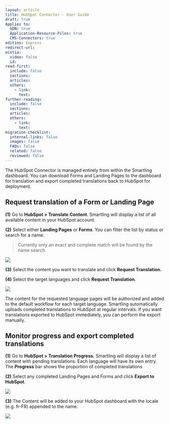 ```yaml
---
layout: article
title: HubSpot Connector - User Guide
draft: true
Applies to:
  GDN: true
  Application-Resource-Files: true
  CMS-Connectors: true
edition: Express
redirect-url:
wistia:
  video: false
  id:
read-first:
  include: false
  sections:
  articles:
  others:
    - link:
      text:
further-reading:
  include: false
  sections:
  articles:
  others:
    - link:
      text:
migration-checklist:
  internal-links: false
  images: false
  FAQs: false
  related: false
  reviewed: false
---
```


The HubSpot Connector is managed entirely from within the Smartling dashboard. You can download Forms and Landing Pages to the dashboard for translation and export completed translations back to HubSpot for deployment.

## Request translation of a Form or Landing Page

**(1)** Go to **HubSpot > Translate Content**. Smartling will display a list of all available content in your HubSpot account.

**(2)** Select either **Landing Pages** or **Forms**. You can filter the list by status or search for a name. 

> Currently only an exact and complete match will be found by the name search.

![](/hc/en-us/article_attachments/203050307/Smartling___Translate_Content.png)

**(3)** Select the content you want to translate and click **Request Translation.**

**(4)** Select the target languages and click **Request Translation**.

![](/hc/en-us/article_attachments/203050357/Smartling___Translate_Content.png)

The content for the requested language pages will be authorized and added to the default workflow for each target language. Smartling automatically uploads completed translations to HubSpot at regular intervals. If you want translations exported to HubSpot immediately, you can perform the export manually.

## Monitor progress and export completed translations

**(1)** Go to **HubSpot > Translation Progress.** Smartling will display a list of content with pending translations. Each language will have its own entry. The **Progress** bar shows the proportion of completed translations

**(2)** Select any completed Landing Pages and Forms and click **Export to HubSpot**.

![](/hc/en-us/article_attachments/203107278/Smartling___Translation_Progress.png)

**(3)** The Content will be added to your HubSpot dashboard with the locale (e.g. fr-FR) appended to the name.  

![](/hc/en-us/article_attachments/202784498/image01.png)